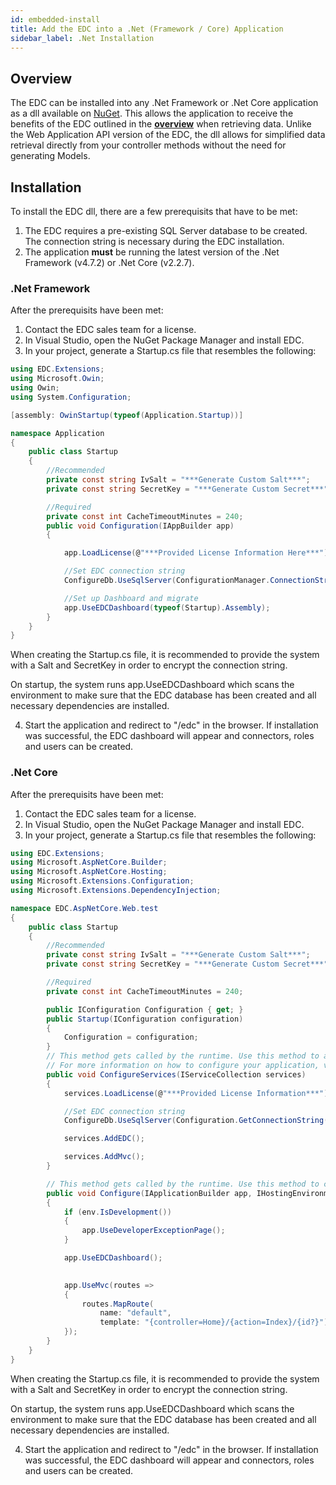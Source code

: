 ```yaml
---
id: embedded-install
title: Add the EDC into a .Net (Framework / Core) Application
sidebar_label: .Net Installation
---
```


## Overview

The EDC can be installed into any .Net Framework or .Net Core application as a dll available on [NuGet](https://www.nuget.org/). This allows the application to receive the benefits of the EDC outlined in the **[overview](overview.md)** when retrieving data. Unlike the Web Application API version of the EDC, the dll allows for simplified data retrieval directly from your controller methods without the need for generating Models.

## Installation

To install the EDC dll, there are a few prerequisits that have to be met:
1. The EDC requires a pre-existing SQL Server database to be created. The connection string is necessary during the EDC installation.
2. The application **must** be running the latest version of the .Net Framework (v4.7.2) or .Net Core (v2.2.7).

### .Net Framework

After the prerequisits have been met:
1. Contact the EDC sales team for a license.
2. In Visual Studio, open the NuGet Package Manager and install EDC.
3. In your project, generate a Startup.cs file that resembles the following:

```c#
using EDC.Extensions;
using Microsoft.Owin;
using Owin;
using System.Configuration;

[assembly: OwinStartup(typeof(Application.Startup))]

namespace Application
{
    public class Startup
    {
        //Recommended
        private const string IvSalt = "***Generate Custom Salt***";
        private const string SecretKey = "***Generate Custom Secret***";

        //Required
        private const int CacheTimeoutMinutes = 240;
        public void Configuration(IAppBuilder app)
        {

            app.LoadLicense(@"***Provided License Information Here***");

            //Set EDC connection string
            ConfigureDb.UseSqlServer(ConfigurationManager.ConnectionStrings["AppDb"].ConnectionString, IvSalt, SecretKey, CacheTimeoutMinutes);

            //Set up Dashboard and migrate
            app.UseEDCDashboard(typeof(Startup).Assembly);
        }
    }
}
```
When creating the Startup.cs file, it is recommended to provide the system with a Salt and SecretKey in order to encrypt the connection string.

On startup, the system runs app.UseEDCDashboard which scans the environment to make sure that the EDC database has been created and all necessary dependencies are installed. 

4. Start the application and redirect to "/edc" in the browser. If installation was successful, the EDC dashboard will appear and connectors, roles and users can be created.

### .Net Core

After the prerequisits have been met:
1. Contact the EDC sales team for a license.
2. In Visual Studio, open the NuGet Package Manager and install EDC.
3. In your project, generate a Startup.cs file that resembles the following:

```c#
using EDC.Extensions;
using Microsoft.AspNetCore.Builder;
using Microsoft.AspNetCore.Hosting;
using Microsoft.Extensions.Configuration;
using Microsoft.Extensions.DependencyInjection;

namespace EDC.AspNetCore.Web.test
{
    public class Startup
    {
        //Recommended
        private const string IvSalt = "***Generate Custom Salt***";
        private const string SecretKey = "***Generate Custom Secret***";

        //Required
        private const int CacheTimeoutMinutes = 240;

        public IConfiguration Configuration { get; } 
        public Startup(IConfiguration configuration)
        {
            Configuration = configuration;
        }
        // This method gets called by the runtime. Use this method to add services to the container.
        // For more information on how to configure your application, visit https://go.microsoft.com/fwlink/?LinkID=398940
        public void ConfigureServices(IServiceCollection services)
        {
            services.LoadLicense(@"***Provided License Information***");

            //Set EDC connection string
            ConfigureDb.UseSqlServer(Configuration.GetConnectionString("AppDb"), IvSalt, SecretKey, CacheTimeoutMinutes);

            services.AddEDC();

            services.AddMvc();
        }

        // This method gets called by the runtime. Use this method to configure the HTTP request pipeline.
        public void Configure(IApplicationBuilder app, IHostingEnvironment env)
        {
            if (env.IsDevelopment())
            {
                app.UseDeveloperExceptionPage();
            }

            app.UseEDCDashboard();
           

            app.UseMvc(routes =>
            {
                routes.MapRoute(
                    name: "default",
                    template: "{controller=Home}/{action=Index}/{id?}");
            });
        }
    }
}
```

When creating the Startup.cs file, it is recommended to provide the system with a Salt and SecretKey in order to encrypt the connection string.

On startup, the system runs app.UseEDCDashboard which scans the environment to make sure that the EDC database has been created and all necessary dependencies are installed. 

4. Start the application and redirect to "/edc" in the browser. If installation was successful, the EDC dashboard will appear and connectors, roles and users can be created.



